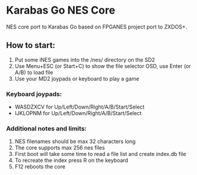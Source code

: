 # Karabas Go NES Core

NES core port to Karabas Go based on FPGANES project port to ZXDOS+.

## How to start:

1. Put some iNES games into the /nes/ directory on the SD2
2. Use Menu+ESC (or Start+C) to show the file selector OSD, use Enter (or A/B) to load file
3. Use your MD2 joypads or keyboard to play a game

### Keyboard joypads:

- WASDZXCV for Up/Left/Down/Right/A/B/Start/Select
- IJKLOPNM for Up/Left/Down/Right/A/B/Start/Select

### Additional notes and limits:

1. NES filenames should be max 32 characters long
2. The core supports max 256 nes files
3. First boot will take some time to read a file list and create index.db file
4. To recreate the index press R on the keyboard
5. F12 reboots the core
